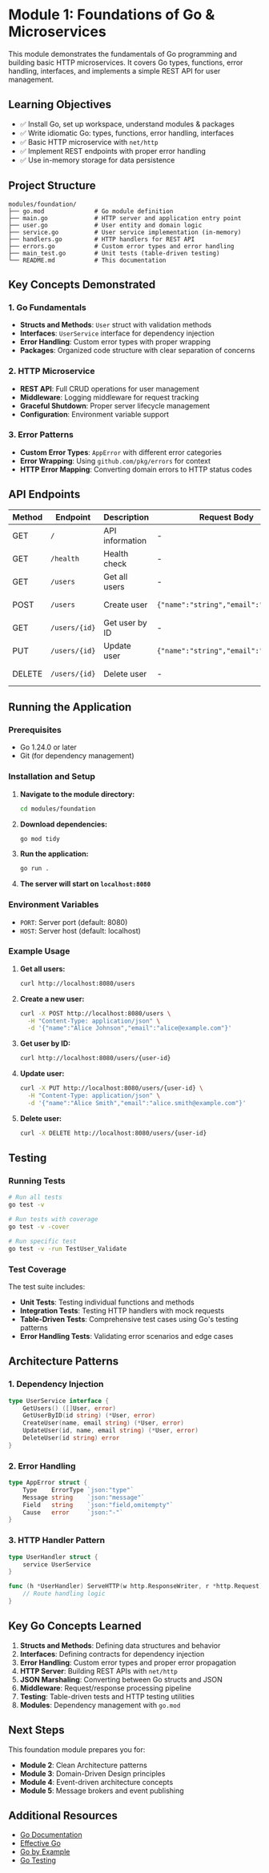 # Module 1: Foundations of Go & Microservices

This module demonstrates the fundamentals of Go programming and building basic HTTP microservices. It covers Go types, functions, error handling, interfaces, and implements a simple REST API for user management.

## Learning Objectives

- ✅ Install Go, set up workspace, understand modules & packages
- ✅ Write idiomatic Go: types, functions, error handling, interfaces
- ✅ Basic HTTP microservice with `net/http`
- ✅ Implement REST endpoints with proper error handling
- ✅ Use in-memory storage for data persistence

## Project Structure

```shell
modules/foundation/
├── go.mod              # Go module definition
├── main.go             # HTTP server and application entry point
├── user.go             # User entity and domain logic
├── service.go          # User service implementation (in-memory)
├── handlers.go         # HTTP handlers for REST API
├── errors.go           # Custom error types and error handling
├── main_test.go        # Unit tests (table-driven testing)
└── README.md           # This documentation
```

## Key Concepts Demonstrated

### 1. Go Fundamentals

- **Structs and Methods**: `User` struct with validation methods
- **Interfaces**: `UserService` interface for dependency injection
- **Error Handling**: Custom error types with proper wrapping
- **Packages**: Organized code structure with clear separation of concerns

### 2. HTTP Microservice

- **REST API**: Full CRUD operations for user management
- **Middleware**: Logging middleware for request tracking
- **Graceful Shutdown**: Proper server lifecycle management
- **Configuration**: Environment variable support

### 3. Error Patterns

- **Custom Error Types**: `AppError` with different error categories
- **Error Wrapping**: Using `github.com/pkg/errors` for context
- **HTTP Error Mapping**: Converting domain errors to HTTP status codes

## API Endpoints

| Method | Endpoint | Description | Request Body | Response |
|--------|----------|-------------|--------------|----------|
| GET | `/` | API information | - | API metadata |
| GET | `/health` | Health check | - | Service status |
| GET | `/users` | Get all users | - | Array of users |
| POST | `/users` | Create user | `{"name":"string","email":"string"}` | Created user |
| GET | `/users/{id}` | Get user by ID | - | User object |
| PUT | `/users/{id}` | Update user | `{"name":"string","email":"string"}` | Updated user |
| DELETE | `/users/{id}` | Delete user | - | 204 No Content |

## Running the Application

### Prerequisites

- Go 1.24.0 or later
- Git (for dependency management)

### Installation and Setup

1. **Navigate to the module directory:**

   ```bash
   cd modules/foundation
   ```

2. **Download dependencies:**

   ```bash
   go mod tidy
   ```

3. **Run the application:**

   ```bash
   go run .
   ```

4. **The server will start on `localhost:8080`**

### Environment Variables

- `PORT`: Server port (default: 8080)
- `HOST`: Server host (default: localhost)

### Example Usage

1. **Get all users:**

   ```bash
   curl http://localhost:8080/users
   ```

2. **Create a new user:**

   ```bash
   curl -X POST http://localhost:8080/users \
     -H "Content-Type: application/json" \
     -d '{"name":"Alice Johnson","email":"alice@example.com"}'
   ```

3. **Get user by ID:**

   ```bash
   curl http://localhost:8080/users/{user-id}
   ```

4. **Update user:**

   ```bash
   curl -X PUT http://localhost:8080/users/{user-id} \
     -H "Content-Type: application/json" \
     -d '{"name":"Alice Smith","email":"alice.smith@example.com"}'
   ```

5. **Delete user:**

   ```bash
   curl -X DELETE http://localhost:8080/users/{user-id}
   ```

## Testing

### Running Tests

```bash
# Run all tests
go test -v

# Run tests with coverage
go test -v -cover

# Run specific test
go test -v -run TestUser_Validate
```

### Test Coverage

The test suite includes:

- **Unit Tests**: Testing individual functions and methods
- **Integration Tests**: Testing HTTP handlers with mock requests
- **Table-Driven Tests**: Comprehensive test cases using Go's testing patterns
- **Error Handling Tests**: Validating error scenarios and edge cases

## Architecture Patterns

### 1. Dependency Injection

```go
type UserService interface {
    GetUsers() ([]User, error)
    GetUserByID(id string) (*User, error)
    CreateUser(name, email string) (*User, error)
    UpdateUser(id, name, email string) (*User, error)
    DeleteUser(id string) error
}
```

### 2. Error Handling

```go
type AppError struct {
    Type    ErrorType `json:"type"`
    Message string    `json:"message"`
    Field   string    `json:"field,omitempty"`
    Cause   error     `json:"-"`
}
```

### 3. HTTP Handler Pattern

```go
type UserHandler struct {
    service UserService
}

func (h *UserHandler) ServeHTTP(w http.ResponseWriter, r *http.Request) {
    // Route handling logic
}
```

## Key Go Concepts Learned

1. **Structs and Methods**: Defining data structures and behavior
2. **Interfaces**: Defining contracts for dependency injection
3. **Error Handling**: Custom error types and proper error propagation
4. **HTTP Server**: Building REST APIs with `net/http`
5. **JSON Marshaling**: Converting between Go structs and JSON
6. **Middleware**: Request/response processing pipeline
7. **Testing**: Table-driven tests and HTTP testing utilities
8. **Modules**: Dependency management with `go.mod`

## Next Steps

This foundation module prepares you for:

- **Module 2**: Clean Architecture patterns
- **Module 3**: Domain-Driven Design principles
- **Module 4**: Event-driven architecture concepts
- **Module 5**: Message brokers and event publishing

## Additional Resources

- [Go Documentation](https://golang.org/doc/)
- [Effective Go](https://golang.org/doc/effective_go.html)
- [Go by Example](https://gobyexample.com/)
- [Go Testing](https://golang.org/pkg/testing/)
